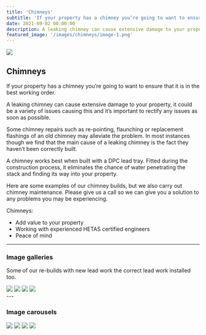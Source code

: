 ```yaml
---
title: 'Chimneys'
subtitle: 'If your property has a chimney you’re going to want to ensure that it is in the best working order.'
date: 2021-09-02 00:00:00
description: A leaking chimney can cause extensive damage to your property, it could be a variety of issues causing this and it’s important to rectify any issues as soon as possible.
featured_image: '/images/chimneys/image-1.png'
---
```


![](/images/chimneys/image-1.png)

## Chimneys

If your property has a chimney you’re going to want to ensure that it is in the best working order.

A leaking chimney can cause extensive damage to your property, it could be a variety of issues causing this and it’s important to rectify any issues as soon as possible.

Some chimney repairs such as re-pointing, flaunching or replacement flashings of an old chimney may alleviate the problem. In most instances though we find that the main cause of a leaking chimney is the fact they haven’t been correctly built. 

A chimney works best when built with a DPC lead tray. Fitted during the construction process, it eliminates the chance of water penetrating the stack and finding its way into your property.

Here are some examples of our chimney builds, but we also carry out chimney maintenance. Please give us a call so we can give you a solution to any problems you may be experiencing.

Chimneys:

* Add value to your property
* Working with experienced HETAS certified engineers
* Peace of mind

---

### Image galleries

Some of our re-builds with new lead work the correct lead work installed too.

<div class="gallery" data-columns="3">
	<img src="/images/chimneys/image-1.png">
	<img src="/images/chimneys/image-2.png">
	<img src="/images/chimneys/image-3.png">
	<img src="/images/chimneys/image-4.png">
</div>
---

### Image carousels

<div class="gallery" data-columns="1">
	<img src="/images/chimneys/image-1.png">
	<img src="/images/chimneys/image-2.png">
	<img src="/images/chimneys/image-3.png">
	<img src="/images/chimneys/image-4.png">
</div>
